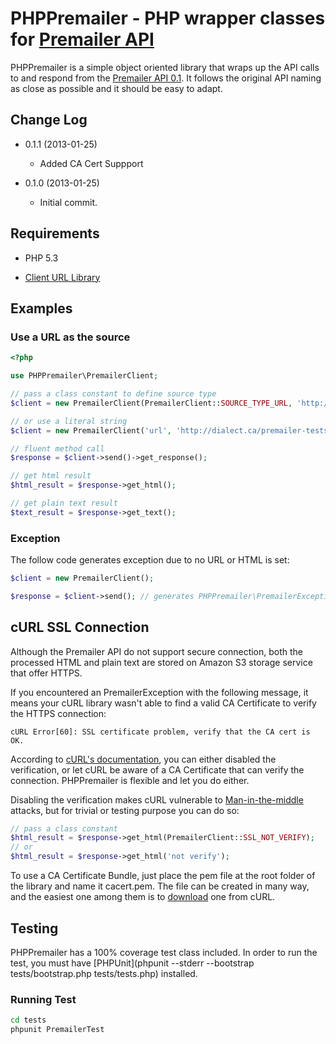 # PHPPremailer - PHP wrapper classes for [Premailer API](http://premailer.dialect.ca/api)

PHPPremailer is a simple object oriented library that wraps up the API calls to and respond from
the [Premailer API 0.1](http://premailer.dialect.ca/api). It follows the original API naming as
close as possible and it should be easy to adapt.

## Change Log

* 0.1.1 (2013-01-25)

	* Added CA Cert Suppport

	
* 0.1.0 (2013-01-25)

	* Initial commit.

## Requirements

* PHP 5.3

* [Client URL Library](http://php.net/manual/en/book.curl.php)

## Examples

### Use a URL as the source

```php
<?php

use PHPPremailer\PremailerClient;

// pass a class constant to define source type
$client = new PremailerClient(PremailerClient::SOURCE_TYPE_URL, 'http://dialect.ca/premailer-tests/base.html');

// or use a literal string
$client = new PremailerClient('url', 'http://dialect.ca/premailer-tests/base.html');

// fluent method call
$response = $client->send()->get_response();

// get html result
$html_result = $response->get_html();

// get plain text result
$text_result = $response->get_text();
```

### Exception

The follow code generates exception due to no URL or HTML is set:

```php
$client = new PremailerClient();

$response = $client->send(); // generates PHPPremailer\PremailerException !
```

## cURL SSL Connection

Although the Premailer API do not support secure connection, both the processed HTML and plain text
are stored on Amazon S3 storage service that offer HTTPS.

If you encountered an PremailerException with the following message, it means your cURL library
wasn't able to find a valid CA Certificate to verify the HTTPS connection:

```
cURL Error[60]: SSL certificate problem, verify that the CA cert is OK.
```

According to [cURL's documentation](http://curl.haxx.se/docs/sslcerts.html), you can either disabled
the verification, or let cURL be aware of a CA Certificate that can verify the connection.
PHPPremailer is flexible and let you do either.

Disabling the verification makes cURL vulnerable to [Man-in-the-middle](http://en.wikipedia.org/wiki/Man-in-the-middle_attack)
attacks, but for trivial or testing purpose you can do so:

```php
// pass a class constant
$html_result = $response->get_html(PremailerClient::SSL_NOT_VERIFY);
// or
$html_result = $response->get_html('not verify');
```

To use a CA Certificate Bundle, just place the pem file at the root folder of the library and name
it cacert.pem. The file can be created in many way, and the easiest one among them is to
[download](http://curl.haxx.se/docs/caextract.html) one from cURL.

## Testing

PHPPremailer has a 100% coverage test class included. In order to run the test, you must have
[PHPUnit](phpunit --stderr --bootstrap tests/bootstrap.php tests/tests.php) installed.

### Running Test

```bash
cd tests
phpunit PremailerTest
```
